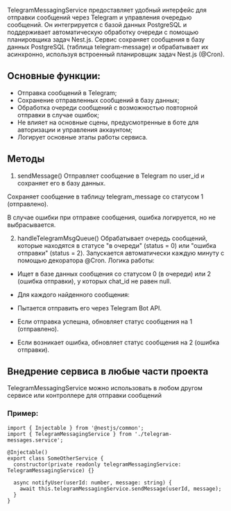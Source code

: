 TelegramMessagingService предоставляет удобный интерфейс для отправки сообщений через Telegram и управления очередью сообщений. Он интегрируется с базой данных PostgreSQL и поддерживает автоматическую обработку очереди с помощью планировщика задач Nest.js.
Сервис сохраняет сообщения в базу данных PostgreSQL (таблица telegram-message) и обрабатывает их асинхронно, используя встроенный планировщик задач Nest.js (@Cron).

## Основные функции:
- Отправка сообщений в Telegram;
- Сохранение отправленных сообщений в базу данных;
- Обработка очереди сообщений с возможностью повторной отправки в случае ошибок;
- Не влияет на основные сцены, предусмотренные в боте для авторизации и управления аккаунтом;
- Логирует основные этапы работы сервиса.


## Методы
1. sendMessage()
Отправляет сообщение в Telegram по user_id и сохраняет его в базу данных.

Сохраняет сообщение в таблицу telegram_message со статусом 1 (отправлено).

В случае ошибки при отправке сообщения, ошибка логируется, но не выбрасывается.

2. handleTelegramMsgQueue()
Обрабатывает очередь сообщений, которые находятся в статусе "в очереди" (status = 0) или "ошибка отправки" (status = 2). Запускается автоматически каждую минуту с помощью декоратора @Cron.
Логика работы:

- Ищет в базе данных сообщения со статусом 0 (в очереди) или 2 (ошибка отправки), у которых chat_id не равен null.

- Для каждого найденного сообщения:

 - Пытается отправить его через Telegram Bot API.

 - Если отправка успешна, обновляет статус сообщения на 1 (отправлено).

- Если возникает ошибка, обновляет статус сообщения на 2 (ошибка отправки).


## Внедрение сервиса в любые части проекта
TelegramMessagingService можно использовать в любом другом сервисе или контроллере для отправки сообщений

### Пример: 
```
import { Injectable } from '@nestjs/common';
import { TelegramMessagingService } from './telegram-messages.service';

@Injectable()
export class SomeOtherService {
  constructor(private readonly telegramMessagingService: TelegramMessagingService) {}

  async notifyUser(userId: number, message: string) {
    await this.telegramMessagingService.sendMessage(userId, message);
  }
}
```